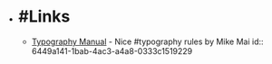 - # #Links
	- [Typography Manual](https://mikemai.net/typography-manual/) - Nice #typography rules by Mike Mai
	  id:: 6449a141-1bab-4ac3-a4a8-0333c1519229